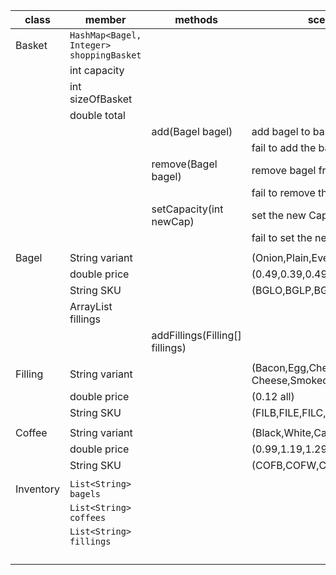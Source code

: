 | class       | member                                   | methods                         | scenario                                          | output |
|-------------|------------------------------------------|---------------------------------|---------------------------------------------------|--------|
| Basket      | `HashMap<Bagel, Integer> shoppingBasket` |                                 |                                                   |        |
|             | int capacity                             |                                 |                                                   |        |
|             | int sizeOfBasket                         |                                 |                                                   |        |
|             | double total                             |                                 |                                                   |        |
|             |                                          | add(Bagel bagel)                | add bagel to basket                               | true   |
|             |                                          |                                 | fail to add the bagel                             | false  |
|             |                                          | remove(Bagel bagel)             | remove bagel from basket                          | true   |
|             |                                          |                                 | fail to remove the bagel                          | false  |
|             |                                          | setCapacity(int newCap)         | set the new Capacity                              | true   |
|             |                                          |                                 | fail to set the new cap                           | false  |
|             |                                          |                                 |                                                   |        |
| Bagel       | String variant                           |                                 | (Onion,Plain,Everything,Sesame)                   |        |
|             | double price                             |                                 | (0.49,0.39,0.49,0.49)                             |        |
|             | String SKU                               |                                 | (BGLO,BGLP,BGLE,BGLS)                             |        |
|             | ArrayList<Filling> fillings              |                                 |                                                   |        |
|             |                                          | addFillings(Filling[] fillings) |                                                   |        |
|             |                                          |                                 |                                                   |        |
| Filling     | String variant                           |                                 | (Bacon,Egg,Cheese,Cream Cheese,Smoked Salmon,Ham) |        |
|             | double price                             |                                 | (0.12 all)                                        |        |
|             | String SKU                               |                                 | (FILB,FILE,FILC,FILX,FILS,FILH)                   |        |
|             |                                          |                                 |                                                   |        |
| Coffee      | String variant                           |                                 | (Black,White,Capuccino,Latte)                     |        |
|             | double price                             |                                 | (0.99,1.19,1.29,1.29)                             |        |
|             | String SKU                               |                                 | (COFB,COFW,COFC,COFL)                             |        |
|             |                                          |                                 |                                                   |        |
| Inventory   | `List<String> bagels`                    |                                 |                                                   |        |
|             | `List<String> coffees`                   |                                 |                                                   |        |
|             | `List<String> fillings`                  |                                 |                                                   |        |
|             |                                          |                                 |                                                   |        |
|             |                                          |                                 |                                                   |        |
|             |                                          |                                 |                                                   |        |
|             |                                          |                                 |                                                   |        |
